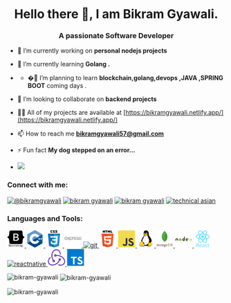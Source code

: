 <h1 align="center">Hello there 👋, I am Bikram Gyawali.</h1>
<h3 align="center">A passionate Software Developer</h3>

- 🔭 I’m currently working on **personal nodejs projects**

- 🌱 I’m currently learning **Golang .**
- - �🔭 I’m planning to learn **blockchain,golang,devops ,JAVA ,SPRING BOOT** coming days .


- 👯 I’m looking to collaborate on **backend projects**

- 👨‍💻 All of my projects are available at [https://bikramgyawali.netlify.app/](https://bikramgyawali.netlify.app/)

- 📫 How to reach me **bikramgyawali57@gmail.com**

- ⚡ Fun fact **My dog stepped on an error...**
- ![](https://komarev.com/ghpvc/?username=Bikram-Gyawali&color=f95378)

<h3 align="left">Connect with me:</h3>
<p align="left">
<a href="https://dev.to/@bikramgyawali" target="blank"><img align="center" src="https://cdn.jsdelivr.net/npm/simple-icons@3.0.1/icons/dev-dot-to.svg" alt="@bikramgyawali" height="30" width="40" /></a>
<a href="https://linkedin.com/in/bikram gyawali" target="blank"><img align="center" src="https://raw.githubusercontent.com/rahuldkjain/github-profile-readme-generator/master/src/images/icons/Social/linked-in-alt.svg" alt="bikram gyawali" height="30" width="40" /></a>
<a href="https://fb.com/bikram gyawali" target="blank"><img align="center" src="https://raw.githubusercontent.com/rahuldkjain/github-profile-readme-generator/master/src/images/icons/Social/facebook.svg" alt="bikram gyawali" height="30" width="40" /></a>
<a href="https://www.youtube.com/c/technical asian" target="blank"><img align="center" src="https://raw.githubusercontent.com/rahuldkjain/github-profile-readme-generator/master/src/images/icons/Social/youtube.svg" alt="technical asian" height="30" width="40" /></a>
</p>

<h3 align="left">Languages and Tools:</h3>
<p align="left"> <a href="https://getbootstrap.com" target="_blank"> <img src="https://raw.githubusercontent.com/devicons/devicon/master/icons/bootstrap/bootstrap-plain-wordmark.svg" alt="bootstrap" width="40" height="40"/> </a> <a href="https://www.w3schools.com/cpp/" target="_blank"> <img src="https://raw.githubusercontent.com/devicons/devicon/master/icons/cplusplus/cplusplus-original.svg" alt="cplusplus" width="40" height="40"/> </a> <a href="https://www.w3schools.com/css/" target="_blank"> <img src="https://raw.githubusercontent.com/devicons/devicon/master/icons/css3/css3-original-wordmark.svg" alt="css3" width="40" height="40"/> </a> <a href="https://expressjs.com" target="_blank"> <img src="https://raw.githubusercontent.com/devicons/devicon/master/icons/express/express-original-wordmark.svg" alt="express" width="40" height="40"/> </a> <a href="https://git-scm.com/" target="_blank"> <img src="https://www.vectorlogo.zone/logos/git-scm/git-scm-icon.svg" alt="git" width="40" height="40"/> </a> <a href="https://www.w3.org/html/" target="_blank"> <img src="https://raw.githubusercontent.com/devicons/devicon/master/icons/html5/html5-original-wordmark.svg" alt="html5" width="40" height="40"/> </a> <a href="https://developer.mozilla.org/en-US/docs/Web/JavaScript" target="_blank"> <img src="https://raw.githubusercontent.com/devicons/devicon/master/icons/javascript/javascript-original.svg" alt="javascript" width="40" height="40"/> </a> <a href="https://www.linux.org/" target="_blank"> <img src="https://raw.githubusercontent.com/devicons/devicon/master/icons/linux/linux-original.svg" alt="linux" width="40" height="40"/> </a> <a href="https://www.mongodb.com/" target="_blank"> <img src="https://raw.githubusercontent.com/devicons/devicon/master/icons/mongodb/mongodb-original-wordmark.svg" alt="mongodb" width="40" height="40"/> </a> <a href="https://nodejs.org" target="_blank"> <img src="https://raw.githubusercontent.com/devicons/devicon/master/icons/nodejs/nodejs-original-wordmark.svg" alt="nodejs" width="40" height="40"/> </a> <a href="https://reactjs.org/" target="_blank"> <img src="https://raw.githubusercontent.com/devicons/devicon/master/icons/react/react-original-wordmark.svg" alt="react" width="40" height="40"/> </a> <a href="https://reactnative.dev/" target="_blank"> <img src="https://reactnative.dev/img/header_logo.svg" alt="reactnative" width="40" height="40"/> </a> <a href="https://redux.js.org" target="_blank"> <img src="https://raw.githubusercontent.com/devicons/devicon/master/icons/redux/redux-original.svg" alt="redux" width="40" height="40"/> </a> <a href="https://www.typescriptlang.org/" target="_blank"> <img src="https://raw.githubusercontent.com/devicons/devicon/master/icons/typescript/typescript-original.svg" alt="typescript" width="40" height="40"/> </a> </p>

<p><img align="left" src="https://github-readme-stats.vercel.app/api/top-langs?username=bikram-gyawali&show_icons=true&locale=en&layout=compact" alt="bikram-gyawali" /></p>

<p>&nbsp;<img align="center" src="https://github-readme-stats.vercel.app/api?username=bikram-gyawali&show_icons=true&locale=en" alt="bikram-gyawali" /></p>

<p><img align="center" src="https://github-readme-streak-stats.herokuapp.com/?user=bikram-gyawali&" alt="bikram-gyawali" /></p>

